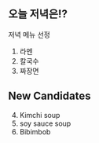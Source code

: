 ## 오늘 저녁은!?

저녁 메뉴 선정

1. 라멘
2. 칼국수
3. 짜장면

## New Candidates

4. Kimchi soup
5. soy sauce soup
6. Bibimbob

